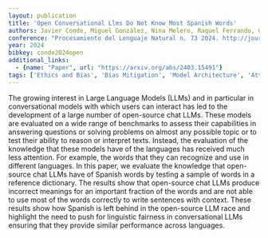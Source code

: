 ```yaml
---
layout: publication
title: 'Open Conversational Llms Do Not Know Most Spanish Words'
authors: Javier Conde, Miguel González, Nina Melero, Raquel Ferrando, Gonzalo Martínez, Elena Merino-gómez, José Alberto Hernández, Pedro Reviriego
conference: "Procesamiento del Lenguaje Natural n. 73 2024. http://journal.sepln.org/sepln/ojs/ojs/index.php/pln/article/view/6603"
year: 2024
bibkey: conde2024open
additional_links:
  - {name: "Paper", url: "https://arxiv.org/abs/2403.15491"}
tags: ['Ethics and Bias', 'Bias Mitigation', 'Model Architecture', 'Attention Mechanism', 'Fairness']
---
```

The growing interest in Large Language Models (LLMs) and in particular in
conversational models with which users can interact has led to the development
of a large number of open-source chat LLMs. These models are evaluated on a
wide range of benchmarks to assess their capabilities in answering questions or
solving problems on almost any possible topic or to test their ability to
reason or interpret texts. Instead, the evaluation of the knowledge that these
models have of the languages has received much less attention. For example, the
words that they can recognize and use in different languages. In this paper, we
evaluate the knowledge that open-source chat LLMs have of Spanish words by
testing a sample of words in a reference dictionary. The results show that
open-source chat LLMs produce incorrect meanings for an important fraction of
the words and are not able to use most of the words correctly to write
sentences with context. These results show how Spanish is left behind in the
open-source LLM race and highlight the need to push for linguistic fairness in
conversational LLMs ensuring that they provide similar performance across
languages.
